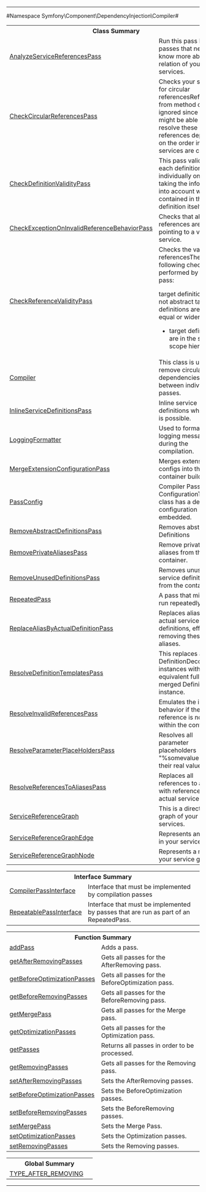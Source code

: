 

- - -

#Namespace Symfony\Component\DependencyInjection\Compiler#

<table class="title">
<tr><th colspan="2" class="title">Class Summary</th></tr>
<tr><td class="name"><a href="https://github.com/JeyDotC/Hirudo-docs/blob/master/symfony/component/dependencyinjection/compiler/analyzeservicereferencespass.html">AnalyzeServiceReferencesPass</a></td><td class="description">Run this pass before passes that need to know more about the relation of
your services.
</td></tr>
<tr><td class="name"><a href="https://github.com/JeyDotC/Hirudo-docs/blob/master/symfony/component/dependencyinjection/compiler/checkcircularreferencespass.html">CheckCircularReferencesPass</a></td><td class="description">Checks your services for circular referencesReferences from method calls are ignored since we might be able to resolve
these references depending on the order in which services are called.
</td></tr>
<tr><td class="name"><a href="https://github.com/JeyDotC/Hirudo-docs/blob/master/symfony/component/dependencyinjection/compiler/checkdefinitionvaliditypass.html">CheckDefinitionValidityPass</a></td><td class="description">This pass validates each definition individually only taking the information
into account which is contained in the definition itself.
</td></tr>
<tr><td class="name"><a href="https://github.com/JeyDotC/Hirudo-docs/blob/master/symfony/component/dependencyinjection/compiler/checkexceptiononinvalidreferencebehaviorpass.html">CheckExceptionOnInvalidReferenceBehaviorPass</a></td><td class="description">Checks that all references are pointing to a valid service.</td></tr>
<tr><td class="name"><a href="https://github.com/JeyDotC/Hirudo-docs/blob/master/symfony/component/dependencyinjection/compiler/checkreferencevaliditypass.html">CheckReferenceValidityPass</a></td><td class="description">Checks the validity of referencesThe following checks are performed by this pass:

target definitions are not abstract
target definitions are of equal or wider scope

- target definitions are in the same scope hierarchy</td></tr>
<tr><td class="name"><a href="https://github.com/JeyDotC/Hirudo-docs/blob/master/symfony/component/dependencyinjection/compiler/compiler.html">Compiler</a></td><td class="description">This class is used to remove circular dependencies between individual passes.</td></tr>
<tr><td class="name"><a href="https://github.com/JeyDotC/Hirudo-docs/blob/master/symfony/component/dependencyinjection/compiler/inlineservicedefinitionspass.html">InlineServiceDefinitionsPass</a></td><td class="description">Inline service definitions where this is possible.</td></tr>
<tr><td class="name"><a href="https://github.com/JeyDotC/Hirudo-docs/blob/master/symfony/component/dependencyinjection/compiler/loggingformatter.html">LoggingFormatter</a></td><td class="description">Used to format logging messages during the compilation.</td></tr>
<tr><td class="name"><a href="https://github.com/JeyDotC/Hirudo-docs/blob/master/symfony/component/dependencyinjection/compiler/mergeextensionconfigurationpass.html">MergeExtensionConfigurationPass</a></td><td class="description">Merges extension configs into the container builder</td></tr>
<tr><td class="name"><a href="https://github.com/JeyDotC/Hirudo-docs/blob/master/symfony/component/dependencyinjection/compiler/passconfig.html">PassConfig</a></td><td class="description">Compiler Pass ConfigurationThis class has a default configuration embedded.</td></tr>
<tr><td class="name"><a href="https://github.com/JeyDotC/Hirudo-docs/blob/master/symfony/component/dependencyinjection/compiler/removeabstractdefinitionspass.html">RemoveAbstractDefinitionsPass</a></td><td class="description">Removes abstract Definitions</td></tr>
<tr><td class="name"><a href="https://github.com/JeyDotC/Hirudo-docs/blob/master/symfony/component/dependencyinjection/compiler/removeprivatealiasespass.html">RemovePrivateAliasesPass</a></td><td class="description">Remove private aliases from the container. </td></tr>
<tr><td class="name"><a href="https://github.com/JeyDotC/Hirudo-docs/blob/master/symfony/component/dependencyinjection/compiler/removeunuseddefinitionspass.html">RemoveUnusedDefinitionsPass</a></td><td class="description">Removes unused service definitions from the container.</td></tr>
<tr><td class="name"><a href="https://github.com/JeyDotC/Hirudo-docs/blob/master/symfony/component/dependencyinjection/compiler/repeatedpass.html">RepeatedPass</a></td><td class="description">A pass that might be run repeatedly.</td></tr>
<tr><td class="name"><a href="https://github.com/JeyDotC/Hirudo-docs/blob/master/symfony/component/dependencyinjection/compiler/replacealiasbyactualdefinitionpass.html">ReplaceAliasByActualDefinitionPass</a></td><td class="description">Replaces aliases with actual service definitions, effectively removing these
aliases.</td></tr>
<tr><td class="name"><a href="https://github.com/JeyDotC/Hirudo-docs/blob/master/symfony/component/dependencyinjection/compiler/resolvedefinitiontemplatespass.html">ResolveDefinitionTemplatesPass</a></td><td class="description">This replaces all DefinitionDecorator instances with their equivalent fully
merged Definition instance.</td></tr>
<tr><td class="name"><a href="https://github.com/JeyDotC/Hirudo-docs/blob/master/symfony/component/dependencyinjection/compiler/resolveinvalidreferencespass.html">ResolveInvalidReferencesPass</a></td><td class="description">Emulates the invalid behavior if the reference is not found within the
container.</td></tr>
<tr><td class="name"><a href="https://github.com/JeyDotC/Hirudo-docs/blob/master/symfony/component/dependencyinjection/compiler/resolveparameterplaceholderspass.html">ResolveParameterPlaceHoldersPass</a></td><td class="description">Resolves all parameter placeholders "%somevalue%" to their real values.</td></tr>
<tr><td class="name"><a href="https://github.com/JeyDotC/Hirudo-docs/blob/master/symfony/component/dependencyinjection/compiler/resolvereferencestoaliasespass.html">ResolveReferencesToAliasesPass</a></td><td class="description">Replaces all references to aliases with references to the actual service.</td></tr>
<tr><td class="name"><a href="https://github.com/JeyDotC/Hirudo-docs/blob/master/symfony/component/dependencyinjection/compiler/servicereferencegraph.html">ServiceReferenceGraph</a></td><td class="description">This is a directed graph of your services.
</td></tr>
<tr><td class="name"><a href="https://github.com/JeyDotC/Hirudo-docs/blob/master/symfony/component/dependencyinjection/compiler/servicereferencegraphedge.html">ServiceReferenceGraphEdge</a></td><td class="description">Represents an edge in your service graph.
</td></tr>
<tr><td class="name"><a href="https://github.com/JeyDotC/Hirudo-docs/blob/master/symfony/component/dependencyinjection/compiler/servicereferencegraphnode.html">ServiceReferenceGraphNode</a></td><td class="description">Represents a node in your service graph.
</td></tr>
</table>

<table class="title">
<tr><th colspan="2" class="title">Interface Summary</th></tr>
<tr><td class="name"><a href="https://github.com/JeyDotC/Hirudo-docs/blob/master/symfony/component/dependencyinjection/compiler/compilerpassinterface.html">CompilerPassInterface</a></td><td class="description">Interface that must be implemented by compilation passes</td></tr>
<tr><td class="name"><a href="https://github.com/JeyDotC/Hirudo-docs/blob/master/symfony/component/dependencyinjection/compiler/repeatablepassinterface.html">RepeatablePassInterface</a></td><td class="description">Interface that must be implemented by passes that are run as part of an
RepeatedPass.</td></tr>
</table>

<table class="title">
<tr><th colspan="2" class="title">Function Summary</th></tr>
<tr><td class="name"><a href="package-functions.md#addPass">addPass</a></td><td class="description">Adds a pass.</td></tr>
<tr><td class="name"><a href="package-functions.md#getAfterRemovingPasses">getAfterRemovingPasses</a></td><td class="description">Gets all passes for the AfterRemoving pass.</td></tr>
<tr><td class="name"><a href="package-functions.md#getBeforeOptimizationPasses">getBeforeOptimizationPasses</a></td><td class="description">Gets all passes for the BeforeOptimization pass.</td></tr>
<tr><td class="name"><a href="package-functions.md#getBeforeRemovingPasses">getBeforeRemovingPasses</a></td><td class="description">Gets all passes for the BeforeRemoving pass.</td></tr>
<tr><td class="name"><a href="package-functions.md#getMergePass">getMergePass</a></td><td class="description">Gets all passes for the Merge pass.</td></tr>
<tr><td class="name"><a href="package-functions.md#getOptimizationPasses">getOptimizationPasses</a></td><td class="description">Gets all passes for the Optimization pass.</td></tr>
<tr><td class="name"><a href="package-functions.md#getPasses">getPasses</a></td><td class="description">Returns all passes in order to be processed.</td></tr>
<tr><td class="name"><a href="package-functions.md#getRemovingPasses">getRemovingPasses</a></td><td class="description">Gets all passes for the Removing pass.</td></tr>
<tr><td class="name"><a href="package-functions.md#setAfterRemovingPasses">setAfterRemovingPasses</a></td><td class="description">Sets the AfterRemoving passes.</td></tr>
<tr><td class="name"><a href="package-functions.md#setBeforeOptimizationPasses">setBeforeOptimizationPasses</a></td><td class="description">Sets the BeforeOptimization passes.</td></tr>
<tr><td class="name"><a href="package-functions.md#setBeforeRemovingPasses">setBeforeRemovingPasses</a></td><td class="description">Sets the BeforeRemoving passes.</td></tr>
<tr><td class="name"><a href="package-functions.md#setMergePass">setMergePass</a></td><td class="description">Sets the Merge Pass.</td></tr>
<tr><td class="name"><a href="package-functions.md#setOptimizationPasses">setOptimizationPasses</a></td><td class="description">Sets the Optimization passes.</td></tr>
<tr><td class="name"><a href="package-functions.md#setRemovingPasses">setRemovingPasses</a></td><td class="description">Sets the Removing passes.</td></tr>
</table>

<table class="title">
<tr><th colspan="2" class="title">Global Summary</th></tr>
<tr><td class="name"><a href="package-globals.md#TYPE_AFTER_REMOVING">TYPE_AFTER_REMOVING</a></td><td class="description"></td></tr>
</table>

- - -


